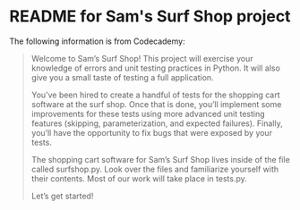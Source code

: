 # README for Sam's Surf Shop project

The following information is from Codecademy:

> Welcome to Sam’s Surf Shop! This project will exercise your knowledge of 
> errors and unit testing practices in Python. It will also give you a small
> taste of testing a full application.
>
> You’ve been hired to create a handful of tests for the shopping cart software
> at the surf shop. Once that is done, you’ll implement some improvements for
> these tests using more advanced unit testing features (skipping, 
> parameterization, and expected failures). Finally, you’ll have the 
> opportunity to fix bugs that were exposed by your tests.
>
> The shopping cart software for Sam’s Surf Shop lives inside of the file 
> called surfshop.py. Look over the files and familiarize yourself with their
> contents. Most of our work will take place in tests.py.
>
> Let’s get started!